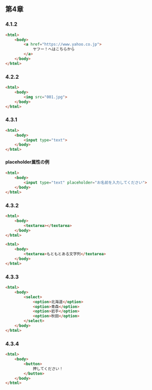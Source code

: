 ## 第4章
### 4.1.2
```html
<html>
    <body>
        <a href="https://www.yahoo.co.jp">
            ヤフー！へはこちらから
        </a>
    </body>
</html>
```

### 4.2.2
```html
<html>
    <body>
        <img src="001.jpg">
    </body>
</html>
```

### 4.3.1
```html
<html>
    <body>
        <input type="text">
    </body>
</html>
```

#### placeholder属性の例
```html
<html>
    <body>
        <input type="text" placeholder="お名前を入力してください">
    </body>
</html>
```

### 4.3.2
```html
<html>
    <body>
        <textarea></textarea>
    </body>
</html>
```
```html
<html>
    <body>
        <textarea>もともとある文字列</textarea>
    </body>
</html>
```

### 4.3.3
```html
<html>
    <body>
        <select>
            <option>北海道</option>
            <option>青森</option>
            <option>岩手</option>
            <option>秋田</option>
        </select>
    </body>
</html>
```

### 4.3.4
```html
<html>
    <body>
        <button>
            押してください！
        </button>
    </body>
</html>
```